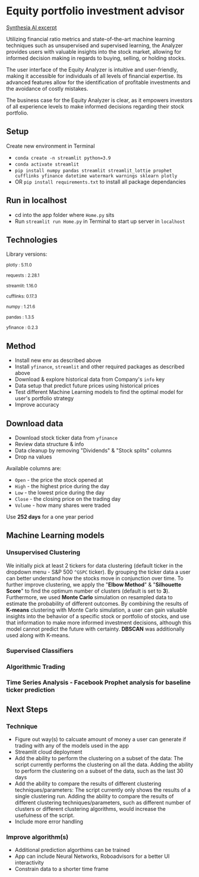 # Equity portfolio investment advisor

[Synthesia AI excerpt]('https://share.synthesia.io/929ff00e-fa8e-418d-b67d-756b99c2bc1e')

Utilizing financial ratio metrics and state-of-the-art machine learning techniques such as unsupervised and supervised learning, the Analyzer provides users with valuable insights into the stock market, allowing for informed decision making in regards to buying, selling, or holding stocks.

The user interface of the Equity Analyzer is intuitive and user-friendly, making it accessible for individuals of all levels of financial expertise. Its advanced features allow for the identification of profitable investments and the avoidance of costly mistakes.

The business case for the Equity Analyzer is clear, as it empowers investors of all experience levels to make informed decisions regarding their stock portfolio.


## Setup
Create new environment in Terminal
- `conda create -n streamlit python=3.9`
- `conda activate streamlit`
- `pip install numpy pandas streamlit streamlit_lottie prophet cufflinks yfinance datetime watermark warnings sklearn plotly`
- OR `pip install requirements.txt` to install all package dependancies


## Run in localhost
- cd into the app folder where `Home.py` sits
- Run `streamlit run Home.py` in Terminal to start up server in `localhost`


## Technologies
Library versions:

<sub>plotly   : 5.11.0</sub>

<sub>requests : 2.28.1</sub>

<sub>streamlit: 1.16.0</sub>

<sub>cufflinks: 0.17.3</sub>

<sub>numpy    : 1.21.6</sub>

<sub>pandas   : 1.3.5</sub>

<sub>yfinance : 0.2.3</sub>



## Method
- Install new env as described above
- Install `yfinance`, `streamlit` and other required packages as described above
- Download & explore historical data from Company's `info` key
- Data setup that predict future prices using historical prices
- Test different Machine Learning models to find the optimal model for user's portfolio strategy
- Improve accuracy


## Download data
- Download stock ticker data from `yfinance`
- Review data structure & info
- Data cleanup by removing "Dividends" & "Stock splits" columns
- Drop na values

Available columns are:
- `Open` - the price the stock opened at
- `High` - the highest price during the day
- `Low` - the lowest price during the day
- `Close` - the closing price on the trading day
- `Volume` - how many shares were traded

Use **252 days** for a one year period



## Machine Learning models

### Unsupervised Clustering
We initially pick at least 2 tickers for data clustering (default ticker in the dropdown menu - S&P 500 `^GSPC` ticker). By grouping the ticker data a user can better understand how the stocks move in conjunction over time. To further improve clustering, we apply the "**Elbow Method**" & "**Silhouette Score**" to find the optimum number of clusters (default is set to **3**).
Furthermore, we used **Monte Carlo** simulation on resampled data to estimate the probability of different outcomes. By combining the results of **K-means** clustering with Monte Carlo simulation, a user can gain valuable insights into the behavior of a specific stock or portfolio of stocks, and use that information to make more informed investment decisions, although this model cannot predict the future with certainty.
**DBSCAN** was additionally used along with K-means.


### Supervised Classifiers
### Algorithmic Trading
### Time Series Analysis - Facebook Prophet analysis for baseline ticker prediction


## Next Steps

### Technique
- Figure out way(s) to calcuate amount of money a user can generate if trading with any of the models used in the app
- Streamlit cloud deployment
- Add the ability to perform the clustering on a subset of the data: The script currently performs the clustering on all the data. Adding the ability to perform the clustering on a subset of the data, such as the last 30 days
- Add the ability to compare the results of different clustering techniques/parameters: The script currently only shows the results of a single clustering run. Adding the ability to compare the results of different clustering techniques/parameters, such as different number of clusters or different clustering algorithms, would increase the usefulness of the script.
- Include more error handling

### Improve algorithm(s)
- Additional prediction algorthims can be trained
- App can include Neural Networks, Roboadvisors for a better UI interactivity
- Constrain data to a shorter time frame


